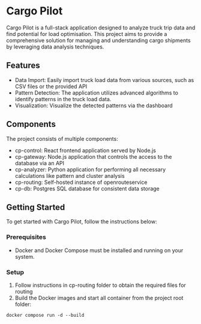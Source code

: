 # Cargo Pilot

Cargo Pilot is a full-stack application designed to analyze truck trip data and find potential for load optimisation. This project aims to provide a comprehensive solution for managing and understanding cargo shipments by leveraging data analysis techniques.

## Features
- Data Import: Easily import truck load data from various sources, such as CSV files or the provided API
- Pattern Detection: The application utilizes advanced algorithms to identify patterns in the truck load data.
- Visualization: Visualize the detected patterns via the dashboard

## Components
The project consists of multiple components:

- cp-control: React frontend application served by Node.js
- cp-gateway: Node.js application that controls the access to the database via an API
- cp-analyzer: Python application for performing all necessary calculations like pattern and cluster analysis
- cp-routing: Self-hosted instance of openrouteservice
- cp-db: Postgres SQL database for consistent data storage

## Getting Started
To get started with Cargo Pilot, follow the instructions below:

### Prerequisites

- Docker and Docker Compose must be installed and running on your system.

### Setup

1. Follow instructions in cp-routing folder to obtain the required files for routing
2. Build the Docker images and start all container from the project root folder:
```
docker compose run -d --build
``` 

